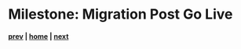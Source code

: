 # Milestone: Migration Post Go Live

#### [prev](./migration.md) | [home](./welcome.md)  | [next](./faq.md)